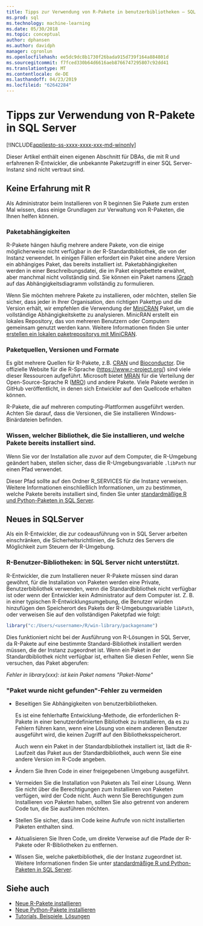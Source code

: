 ```yaml
---
title: Tipps zur Verwendung von R-Pakete in benutzerbibliotheken – SQL Server Machine Learning Services installiert
ms.prod: sql
ms.technology: machine-learning
ms.date: 05/30/2018
ms.topic: conceptual
author: dphansen
ms.author: davidph
manager: cgronlun
ms.openlocfilehash: ee5dc9dc8b1730f26bada915d739f164a884801d
ms.sourcegitcommit: f7fced330b64d6616aeb8766747295807c92dd41
ms.translationtype: MT
ms.contentlocale: de-DE
ms.lasthandoff: 04/23/2019
ms.locfileid: "62642284"
---
```

# <a name="tips-for-using-r-packages-in-sql-server"></a>Tipps zur Verwendung von R-Pakete in SQL Server
[!INCLUDE[appliesto-ss-xxxx-xxxx-xxx-md-winonly](../../includes/appliesto-ss-xxxx-xxxx-xxx-md-winonly.md)]

Dieser Artikel enthält einen eigenen Abschnitt für DBAs, die mit R und erfahrenen R-Entwickler, die unbekannte Paketzugriff in einer SQL Server-Instanz sind nicht vertraut sind.

## <a name="new-to-r"></a>Keine Erfahrung mit R

Als Administrator beim Installieren von R beginnen Sie Pakete zum ersten Mal wissen, dass einige Grundlagen zur Verwaltung von R-Paketen, die Ihnen helfen können.

### <a name="package-dependencies"></a>Paketabhängigkeiten

R-Pakete hängen häufig mehrere andere Pakete, von die einige möglicherweise nicht verfügbar in der R-Standardbibliothek, die von der Instanz verwendet. In einigen Fällen erfordert ein Paket eine andere Version ein abhängiges Paket, das bereits installiert ist. Paketabhängigkeiten werden in einer Beschreibungsdatei, die im Paket eingebettete erwähnt, aber manchmal nicht vollständig sind. Sie können ein Paket namens [iGraph](https://igraph.org/r/) auf das Abhängigkeitsdiagramm vollständig zu formulieren.

Wenn Sie möchten mehrere Pakete zu installieren, oder möchten, stellen Sie sicher, dass jeder in Ihrer Organisation, den richtigen Pakettyp und die Version erhält, wir empfehlen die Verwendung der [MiniCRAN](https://mran.microsoft.com/package/miniCRAN) Paket, um die vollständige Abhängigkeitskette zu analysieren. MinicRAN erstellt ein lokales Repository, das von mehreren Benutzern oder Computern gemeinsam genutzt werden kann. Weitere Informationen finden Sie unter [erstellen ein lokalen paketrepositorys mit MiniCRAN](create-a-local-package-repository-using-minicran.md).

### <a name="package-sources-versions-and-formats"></a>Paketquellen, Versionen und Formate

Es gibt mehrere Quellen für R-Pakete, z.B. [CRAN](https://cran.r-project.org/) und [Bioconductor](https://www.bioconductor.org/). Die offizielle Website für die R-Sprache (<https://www.r-project.org/>) sind viele dieser Ressourcen aufgeführt. Microsoft bietet [MRAN](https://mran.microsoft.com/) für die Verteilung der Open-Source-Sprache R ([MRO](https://mran.microsoft.com/open)) und andere Pakete. Viele Pakete werden in GitHub veröffentlicht, in denen sich Entwickler auf den Quellcode erhalten können.

R-Pakete, die auf mehreren computing-Plattformen ausgeführt werden. Achten Sie darauf, dass die Versionen, die Sie installieren Windows-Binärdateien befinden.

### <a name="know-which-library-you-are-installing-to-and-which-packages-are-already-installed"></a>Wissen, welcher Bibliothek, die Sie installieren, und welche Pakete bereits installiert sind.

Wenn Sie vor der Installation alle zuvor auf dem Computer, die R-Umgebung geändert haben, stellen sicher, dass die R-Umgebungsvariable `.libPath` nur einen Pfad verwendet.

Dieser Pfad sollte auf den Ordner R_SERVICES für die Instanz verweisen. Weitere Informationen einschließlich Informationen, um zu bestimmen, welche Pakete bereits installiert sind, finden Sie unter [standardmäßige R und Python-Paketen in SQL Server](installing-and-managing-r-packages.md).

## <a name="new-to-sql-server"></a>Neues in SQLServer

Als ein R-Entwickler, die zur codeausführung von in SQL Server arbeiten einschränken, die Sicherheitsrichtlinien, die Schutz des Servers die Möglichkeit zum Steuern der R-Umgebung.

### <a name="r-user-libraries-not-supported-on-sql-server"></a>R-Benutzer-Bibliotheken: in SQL Server nicht unterstützt.

R-Entwickler, die zum Installieren neuer R-Pakete müssen sind daran gewöhnt, für die Installation von Paketen werden eine Private, Benutzerbibliothek verwenden, wenn die Standardbibliothek nicht verfügbar ist oder wenn der Entwickler kein Administrator auf dem Computer ist. Z. B. in einer typischen R-Entwicklungsumgebung, die Benutzer würden hinzufügen den Speicherort des Pakets der R-Umgebungsvariable `libPath`, oder verweisen Sie auf den vollständigen Paketpfad wie folgt:

```R
library("c:/Users/<username>/R/win-library/packagename")
```

Dies funktioniert nicht bei der Ausführung von R-Lösungen in SQL Server, da R-Pakete auf eine bestimmte Standard-Bibliothek installiert werden müssen, die der Instanz zugeordnet ist. Wenn ein Paket in der Standardbibliothek nicht verfügbar ist, erhalten Sie diesen Fehler, wenn Sie versuchen, das Paket abgerufen:

*Fehler in library(xxx): ist kein Paket namens "Paket-Name"*

### <a name="avoid-package-not-found-errors"></a>"Paket wurde nicht gefunden"-Fehler zu vermeiden

+ Beseitigen Sie Abhängigkeiten von benutzerbibliotheken. 

    Es ist eine fehlerhafte Entwicklung-Methode, die erforderlichen R-Pakete in einer benutzerdefinierten Bibliothek zu installieren, da es zu Fehlern führen kann, wenn eine Lösung von einem anderen Benutzer ausgeführt wird, die keinen Zugriff auf den Bibliotheksspeicherort.

    Auch wenn ein Paket in der Standardbibliothek installiert ist, lädt die R-Laufzeit das Paket aus der Standardbibliothek, auch wenn Sie eine andere Version im R-Code angeben.

+ Ändern Sie Ihren Code in einer freigegebenen Umgebung ausgeführt.

+ Vermeiden Sie die Installation von Paketen als Teil einer Lösung. Wenn Sie nicht über die Berechtigungen zum Installieren von Paketen verfügen, wird der Code nicht. Auch wenn Sie Berechtigungen zum Installieren von Paketen haben, sollten Sie also getrennt von anderem Code tun, die Sie ausführen möchten.

+ Stellen Sie sicher, dass im Code keine Aufrufe von nicht installierten Paketen enthalten sind.

+ Aktualisieren Sie Ihren Code, um direkte Verweise auf die Pfade der R-Pakete oder R-Bibliotheken zu entfernen. 

+ Wissen Sie, welche paketbibliothek, die der Instanz zugeordnet ist. Weitere Informationen finden Sie unter [standardmäßige R und Python-Paketen in SQL Server](installing-and-managing-r-packages.md).

## <a name="see-also"></a>Siehe auch

+ [Neue R-Pakete installieren](install-additional-r-packages-on-sql-server.md)
+ [Neue Python-Pakete installieren](../python/install-additional-python-packages-on-sql-server.md)
+ [Tutorials, Beispiele, Lösungen](../tutorials/machine-learning-services-tutorials.md)